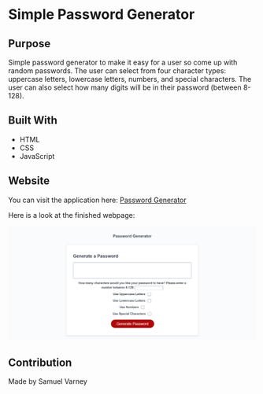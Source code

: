# Simple Password Generator

## Purpose
Simple password generator to make it easy for a user so come up with random passwords. The user can select from four 
character types: uppercase letters, lowercase letters, numbers, and special characters. The user can also select how many 
digits will be in their password (between 8-128).

## Built With
* HTML
* CSS
* JavaScript

## Website
You can visit the application here: [Password Generator](https://samvrny.github.io/simple-password-generator/)

Here is a look at the finished webpage:

![](./assets/images/generator1.png)

## Contribution
Made by Samuel Varney
